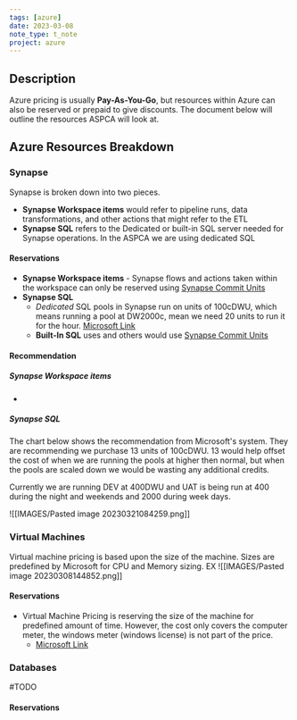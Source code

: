```yaml
---
tags: [azure]
date: 2023-03-08
note_type: t_note
project: azure
---
```

## Description

Azure pricing is usually **Pay-As-You-Go**, but resources within Azure can also be reserved or prepaid to give discounts. The document below will outline the resources ASPCA will look at.

## Azure Resources Breakdown

### Synapse

Synapse is broken down into two pieces. 
* **Synapse Workspace items** would refer to pipeline runs, data transformations, and other actions that might refer to the ETL 
* **Synapse SQL** refers to the Dedicated or built-in SQL server needed for Synapse operations. In the ASPCA we are using dedicated SQL

#### Reservations
* **Synapse Workspace items** - Synapse flows and actions taken within the workspace can only be reserved using [Synapse Commit Units](https://learn.microsoft.com/en-us/azure/cost-management-billing/reservations/synapse-analytics-pre-purchase-plan)
* **Synapse SQL**
	* *Dedicated* SQL pools in Synapse run on units of 100cDWU, which means running a pool at DW2000c, mean we need 20 units to run it for the hour. [Microsoft Link](https://learn.microsoft.com/en-us/azure/cost-management-billing/reservations/reservation-discount-azure-sql-dw)
	* **Built-In SQL** uses and others would use [Synapse Commit Units](https://learn.microsoft.com/en-us/azure/cost-management-billing/reservations/synapse-analytics-pre-purchase-plan)


#### Recommendation
##### Synapse Workspace items
* 
##### Synapse SQL
The chart below shows the recommendation from Microsoft's system. They are recommending we purchase 13 units of 100cDWU. 13 would help offset the cost of when we are running the pools at higher then normal, but when the pools are scaled down we would be wasting any additional credits.

Currently we are running DEV at 400DWU and UAT is being run at 400 during the night and weekends and 2000 during week days. 

![[IMAGES/Pasted image 20230321084259.png]]







### Virtual Machines

Virtual machine pricing is based upon the size of the machine. Sizes are predefined by Microsoft for CPU and Memory sizing.
EX
![[IMAGES/Pasted image 20230308144852.png]]

#### Reservations
* Virtual Machine Pricing is reserving the size of the machine for predefined amount of time. However, the cost only covers the computer meter, the windows meter (windows license) is not part of the price.
	- [Microsoft Link](https://learn.microsoft.com/en-us/azure/virtual-machines/prepay-reserved-vm-instances)


### Databases

#TODO 


#### Reservations